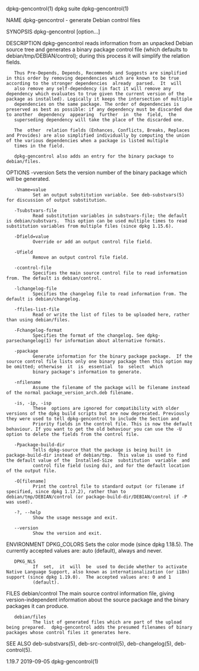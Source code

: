dpkg-gencontrol(1)                                                                                dpkg suite                                                                               dpkg-gencontrol(1)

NAME
       dpkg-gencontrol - generate Debian control files

SYNOPSIS
       dpkg-gencontrol [option...]

DESCRIPTION
       dpkg-gencontrol  reads information from an unpacked Debian source tree and generates a binary package control file (which defaults to debian/tmp/DEBIAN/control); during this process it will simplify
       the relation fields.

       Thus Pre-Depends, Depends, Recommends and Suggests are simplified in this order by removing dependencies which are known to be true according to the stronger dependencies  already  parsed.  It  will
       also remove any self-dependency (in fact it will remove any dependency which evaluates to true given the current version of the package as installed). Logically it keeps the intersection of multiple
       dependencies on the same package. The order of dependencies is preserved as best as possible: if any dependency must be discarded due to another  dependency  appearing  further  in  the  field,  the
       superseding dependency will take the place of the discarded one.

       The  other  relation fields (Enhances, Conflicts, Breaks, Replaces and Provides) are also simplified individually by computing the union of the various dependencies when a package is listed multiple
       times in the field.

       dpkg-gencontrol also adds an entry for the binary package to debian/files.

OPTIONS
       -vversion
              Sets the version number of the binary package which will be generated.

       -Vname=value
              Set an output substitution variable. See deb-substvars(5) for discussion of output substitution.

       -Tsubstvars-file
              Read substitution variables in substvars-file; the default is debian/substvars.  This option can be used multiple times to read substitution variables from multiple files (since dpkg 1.15.6).

       -Dfield=value
              Override or add an output control file field.

       -Ufield
              Remove an output control file field.

       -ccontrol-file
              Specifies the main source control file to read information from. The default is debian/control.

       -lchangelog-file
              Specifies the changelog file to read information from. The default is debian/changelog.

       -ffiles-list-file
              Read or write the list of files to be uploaded here, rather than using debian/files.

       -Fchangelog-format
              Specifies the format of the changelog. See dpkg-parsechangelog(1) for information about alternative formats.

       -ppackage
              Generate information for the binary package package.  If the source control file lists only one binary package then this option may be omitted; otherwise  it  is  essential  to  select  which
              binary package's information to generate.

       -nfilename
              Assume the filename of the package will be filename instead of the normal package_version_arch.deb filename.

       -is, -ip, -isp
              These  options are ignored for compatibility with older versions of the dpkg build scripts but are now deprecated. Previously they were used to tell dpkg-gencontrol to include the Section and
              Priority fields in the control file. This is now the default behaviour. If you want to get the old behaviour you can use the -U option to delete the fields from the control file.

       -Ppackage-build-dir
              Tells dpkg-source that the package is being built in package-build-dir instead of debian/tmp.  This value is used to find the default value of the  Installed-Size  substitution  variable  and
              control file field (using du), and for the default location of the output file.

       -O[filename]
              Print the control file to standard output (or filename if specified, since dpkg 1.17.2), rather than to debian/tmp/DEBIAN/control (or package-build-dir/DEBIAN/control if -P was used).

       -?, --help
              Show the usage message and exit.

       --version
              Show the version and exit.

ENVIRONMENT
       DPKG_COLORS
              Sets the color mode (since dpkg 1.18.5).  The currently accepted values are: auto (default), always and never.

       DPKG_NLS
              If  set,  it  will  be  used to decide whether to activate Native Language Support, also known as internationalization (or i18n) support (since dpkg 1.19.0).  The accepted values are: 0 and 1
              (default).

FILES
       debian/control
              The main source control information file, giving version-independent information about the source package and the binary packages it can produce.

       debian/files
              The list of generated files which are part of the upload being prepared.  dpkg-gencontrol adds the presumed filenames of binary packages whose control files it generates here.

SEE ALSO
       deb-substvars(5), deb-src-control(5), deb-changelog(5), deb-control(5).

1.19.7                                                                                            2019-09-05                                                                               dpkg-gencontrol(1)
